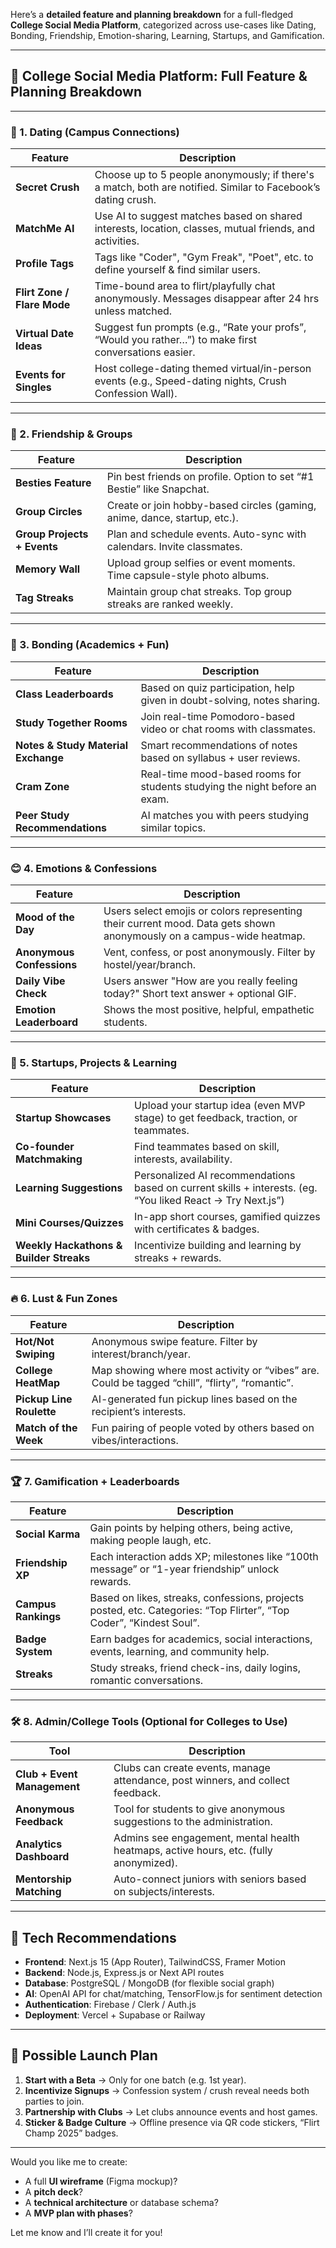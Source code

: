 Here’s a **detailed feature and planning breakdown** for a full-fledged **College Social Media Platform**, categorized across use-cases like Dating, Bonding, Friendship, Emotion-sharing, Learning, Startups, and Gamification.

---

## 🏫 **College Social Media Platform: Full Feature & Planning Breakdown**

---

### 🔗 1. **Dating (Campus Connections)**

| Feature                     | Description                                                                                                   |
| --------------------------- | ------------------------------------------------------------------------------------------------------------- |
| **Secret Crush**            | Choose up to 5 people anonymously; if there's a match, both are notified. Similar to Facebook’s dating crush. |
| **MatchMe AI**              | Use AI to suggest matches based on shared interests, location, classes, mutual friends, and activities.       |
| **Profile Tags**            | Tags like "Coder", "Gym Freak", "Poet", etc. to define yourself & find similar users.                         |
| **Flirt Zone / Flare Mode** | Time-bound area to flirt/playfully chat anonymously. Messages disappear after 24 hrs unless matched.          |
| **Virtual Date Ideas**      | Suggest fun prompts (e.g., “Rate your profs”, “Would you rather…”) to make first conversations easier.        |
| **Events for Singles**      | Host college-dating themed virtual/in-person events (e.g., Speed-dating nights, Crush Confession Wall).       |

---

### 👫 2. **Friendship & Groups**

| Feature                     | Description                                                               |
| --------------------------- | ------------------------------------------------------------------------- |
| **Besties Feature**         | Pin best friends on profile. Option to set “#1 Bestie” like Snapchat.     |
| **Group Circles**           | Create or join hobby-based circles (gaming, anime, dance, startup, etc.). |
| **Group Projects + Events** | Plan and schedule events. Auto-sync with calendars. Invite classmates.    |
| **Memory Wall**             | Upload group selfies or event moments. Time capsule-style photo albums.   |
| **Tag Streaks**             | Maintain group chat streaks. Top group streaks are ranked weekly.         |

---

### 🤝 3. **Bonding (Academics + Fun)**

| Feature                             | Description                                                                |
| ----------------------------------- | -------------------------------------------------------------------------- |
| **Class Leaderboards**              | Based on quiz participation, help given in doubt-solving, notes sharing.   |
| **Study Together Rooms**            | Join real-time Pomodoro-based video or chat rooms with classmates.         |
| **Notes & Study Material Exchange** | Smart recommendations of notes based on syllabus + user reviews.           |
| **Cram Zone**                       | Real-time mood-based rooms for students studying the night before an exam. |
| **Peer Study Recommendations**      | AI matches you with peers studying similar topics.                         |

---

### 😊 4. **Emotions & Confessions**

| Feature                   | Description                                                                                                          |
| ------------------------- | -------------------------------------------------------------------------------------------------------------------- |
| **Mood of the Day**       | Users select emojis or colors representing their current mood. Data gets shown anonymously on a campus-wide heatmap. |
| **Anonymous Confessions** | Vent, confess, or post anonymously. Filter by hostel/year/branch.                                                    |
| **Daily Vibe Check**      | Users answer "How are you really feeling today?" Short text answer + optional GIF.                                   |
| **Emotion Leaderboard**   | Shows the most positive, helpful, empathetic students.                                                               |

---

### 🚀 5. **Startups, Projects & Learning**

| Feature                                 | Description                                                                                                |
| --------------------------------------- | ---------------------------------------------------------------------------------------------------------- |
| **Startup Showcases**                   | Upload your startup idea (even MVP stage) to get feedback, traction, or teammates.                         |
| **Co-founder Matchmaking**              | Find teammates based on skill, interests, availability.                                                    |
| **Learning Suggestions**                | Personalized AI recommendations based on current skills + interests. (eg. “You liked React → Try Next.js”) |
| **Mini Courses/Quizzes**                | In-app short courses, gamified quizzes with certificates & badges.                                         |
| **Weekly Hackathons & Builder Streaks** | Incentivize building and learning by streaks + rewards.                                                    |

---

### 🔥 6. **Lust & Fun Zones**

| Feature                  | Description                                                                                    |
| ------------------------ | ---------------------------------------------------------------------------------------------- |
| **Hot/Not Swiping**      | Anonymous swipe feature. Filter by interest/branch/year.                                       |
| **College HeatMap**      | Map showing where most activity or “vibes” are. Could be tagged “chill”, “flirty”, “romantic”. |
| **Pickup Line Roulette** | AI-generated fun pickup lines based on the recipient’s interests.                              |
| **Match of the Week**    | Fun pairing of people voted by others based on vibes/interactions.                             |

---

### 🏆 7. **Gamification + Leaderboards**

| Feature             | Description                                                                                                         |
| ------------------- | ------------------------------------------------------------------------------------------------------------------- |
| **Social Karma**    | Gain points by helping others, being active, making people laugh, etc.                                              |
| **Friendship XP**   | Each interaction adds XP; milestones like “100th message” or “1-year friendship” unlock rewards.                    |
| **Campus Rankings** | Based on likes, streaks, confessions, projects posted, etc. Categories: “Top Flirter”, “Top Coder”, “Kindest Soul”. |
| **Badge System**    | Earn badges for academics, social interactions, events, learning, and community help.                               |
| **Streaks**         | Study streaks, friend check-ins, daily logins, romantic conversations.                                              |

---

### 🛠️ 8. Admin/College Tools (Optional for Colleges to Use)

| Tool                        | Description                                                                           |
| --------------------------- | ------------------------------------------------------------------------------------- |
| **Club + Event Management** | Clubs can create events, manage attendance, post winners, and collect feedback.       |
| **Anonymous Feedback**      | Tool for students to give anonymous suggestions to the administration.                |
| **Analytics Dashboard**     | Admins see engagement, mental health heatmaps, active hours, etc. (fully anonymized). |
| **Mentorship Matching**     | Auto-connect juniors with seniors based on subjects/interests.                        |

---

## 📱 Tech Recommendations

* **Frontend**: Next.js 15 (App Router), TailwindCSS, Framer Motion
* **Backend**: Node.js, Express.js or Next API routes
* **Database**: PostgreSQL / MongoDB (for flexible social graph)
* **AI**: OpenAI API for chat/matching, TensorFlow\.js for sentiment detection
* **Authentication**: Firebase / Clerk / Auth.js
* **Deployment**: Vercel + Supabase or Railway

---

## 🚀 Possible Launch Plan

1. **Start with a Beta** → Only for one batch (e.g. 1st year).
2. **Incentivize Signups** → Confession system / crush reveal needs both parties to join.
3. **Partnership with Clubs** → Let clubs announce events and host games.
4. **Sticker & Badge Culture** → Offline presence via QR code stickers, “Flirt Champ 2025” badges.

---

Would you like me to create:

* A full **UI wireframe** (Figma mockup)?
* A **pitch deck**?
* A **technical architecture** or database schema?
* A **MVP plan with phases**?

Let me know and I’ll create it for you!
